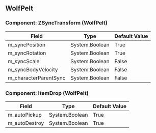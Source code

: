 ## WolfPelt

### Component: ZSyncTransform (WolfPelt)

|Field|Type|Default Value|
|---|---|---|
|m_syncPosition|System.Boolean|True|
|m_syncRotation|System.Boolean|True|
|m_syncScale|System.Boolean|False|
|m_syncBodyVelocity|System.Boolean|False|
|m_characterParentSync|System.Boolean|False|

### Component: ItemDrop (WolfPelt)

|Field|Type|Default Value|
|---|---|---|
|m_autoPickup|System.Boolean|True|
|m_autoDestroy|System.Boolean|True|

